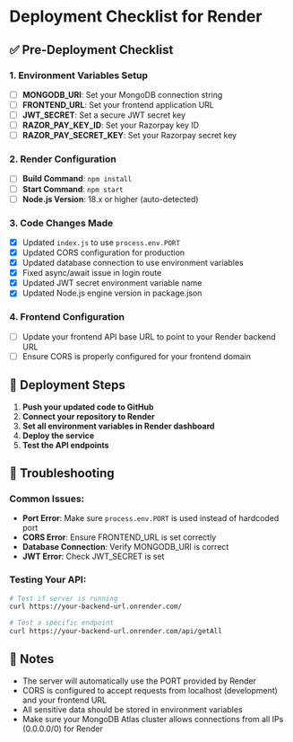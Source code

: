 # Deployment Checklist for Render

## ✅ Pre-Deployment Checklist

### 1. Environment Variables Setup
- [ ] **MONGODB_URI**: Set your MongoDB connection string
- [ ] **FRONTEND_URL**: Set your frontend application URL
- [ ] **JWT_SECRET**: Set a secure JWT secret key
- [ ] **RAZOR_PAY_KEY_ID**: Set your Razorpay key ID
- [ ] **RAZOR_PAY_SECRET_KEY**: Set your Razorpay secret key

### 2. Render Configuration
- [ ] **Build Command**: `npm install`
- [ ] **Start Command**: `npm start`
- [ ] **Node.js Version**: 18.x or higher (auto-detected)

### 3. Code Changes Made
- [x] Updated `index.js` to use `process.env.PORT`
- [x] Updated CORS configuration for production
- [x] Updated database connection to use environment variables
- [x] Fixed async/await issue in login route
- [x] Updated JWT secret environment variable name
- [x] Updated Node.js engine version in package.json

### 4. Frontend Configuration
- [ ] Update your frontend API base URL to point to your Render backend URL
- [ ] Ensure CORS is properly configured for your frontend domain

## 🚀 Deployment Steps

1. **Push your updated code to GitHub**
2. **Connect your repository to Render**
3. **Set all environment variables in Render dashboard**
4. **Deploy the service**
5. **Test the API endpoints**

## 🔧 Troubleshooting

### Common Issues:
- **Port Error**: Make sure `process.env.PORT` is used instead of hardcoded port
- **CORS Error**: Ensure FRONTEND_URL is set correctly
- **Database Connection**: Verify MONGODB_URI is correct
- **JWT Error**: Check JWT_SECRET is set

### Testing Your API:
```bash
# Test if server is running
curl https://your-backend-url.onrender.com/

# Test a specific endpoint
curl https://your-backend-url.onrender.com/api/getAll
```

## 📝 Notes
- The server will automatically use the PORT provided by Render
- CORS is configured to accept requests from localhost (development) and your frontend URL
- All sensitive data should be stored in environment variables
- Make sure your MongoDB Atlas cluster allows connections from all IPs (0.0.0.0/0) for Render
